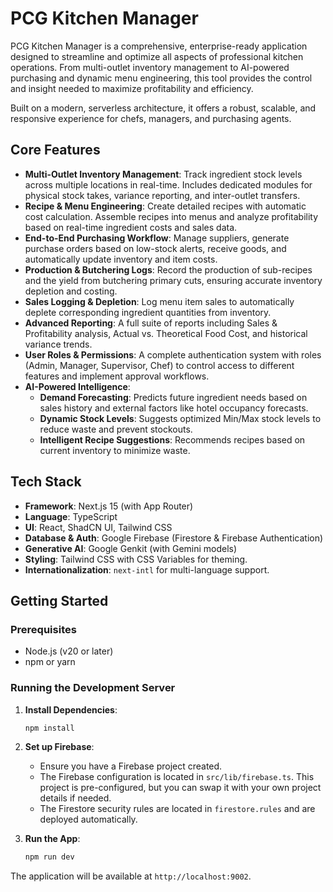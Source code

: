 # PCG Kitchen Manager

PCG Kitchen Manager is a comprehensive, enterprise-ready application designed to streamline and optimize all aspects of professional kitchen operations. From multi-outlet inventory management to AI-powered purchasing and dynamic menu engineering, this tool provides the control and insight needed to maximize profitability and efficiency.

Built on a modern, serverless architecture, it offers a robust, scalable, and responsive experience for chefs, managers, and purchasing agents.

## Core Features

- **Multi-Outlet Inventory Management**: Track ingredient stock levels across multiple locations in real-time. Includes dedicated modules for physical stock takes, variance reporting, and inter-outlet transfers.
- **Recipe & Menu Engineering**: Create detailed recipes with automatic cost calculation. Assemble recipes into menus and analyze profitability based on real-time ingredient costs and sales data.
- **End-to-End Purchasing Workflow**: Manage suppliers, generate purchase orders based on low-stock alerts, receive goods, and automatically update inventory and item costs.
- **Production & Butchering Logs**: Record the production of sub-recipes and the yield from butchering primary cuts, ensuring accurate inventory depletion and costing.
- **Sales Logging & Depletion**: Log menu item sales to automatically deplete corresponding ingredient quantities from inventory.
- **Advanced Reporting**: A full suite of reports including Sales & Profitability analysis, Actual vs. Theoretical Food Cost, and historical variance trends.
- **User Roles & Permissions**: A complete authentication system with roles (Admin, Manager, Supervisor, Chef) to control access to different features and implement approval workflows.
- **AI-Powered Intelligence**:
    - **Demand Forecasting**: Predicts future ingredient needs based on sales history and external factors like hotel occupancy forecasts.
    - **Dynamic Stock Levels**: Suggests optimized Min/Max stock levels to reduce waste and prevent stockouts.
    - **Intelligent Recipe Suggestions**: Recommends recipes based on current inventory to minimize waste.

## Tech Stack

- **Framework**: Next.js 15 (with App Router)
- **Language**: TypeScript
- **UI**: React, ShadCN UI, Tailwind CSS
- **Database & Auth**: Google Firebase (Firestore & Firebase Authentication)
- **Generative AI**: Google Genkit (with Gemini models)
- **Styling**: Tailwind CSS with CSS Variables for theming.
- **Internationalization**: `next-intl` for multi-language support.

## Getting Started

### Prerequisites

- Node.js (v20 or later)
- npm or yarn

### Running the Development Server

1.  **Install Dependencies**:
    ```bash
    npm install
    ```

2.  **Set up Firebase**:
    - Ensure you have a Firebase project created.
    - The Firebase configuration is located in `src/lib/firebase.ts`. This project is pre-configured, but you can swap it with your own project details if needed.
    - The Firestore security rules are located in `firestore.rules` and are deployed automatically.

3.  **Run the App**:
    ```bash
    npm run dev
    ```

The application will be available at `http://localhost:9002`.
